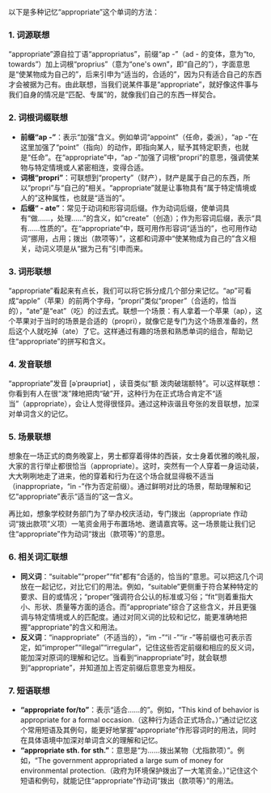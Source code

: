 以下是多种记忆“appropriate”这个单词的方法：

### 1. 词源联想
“appropriate”源自拉丁语“appropriatus”，前缀“ap -”（ad - 的变体，意为“to, towards”）加上词根“proprius”（意为“one's own”，即“自己的”），字面意思是“使某物成为自己的”，后来引申为“适当的，合适的”，因为只有适合自己的东西才会被据为己有。由此联想，当我们说某件事是“appropriate”，就好像这件事与我们自身的情况是“匹配、专属”的，就像我们自己的东西一样契合。 

### 2. 词根词缀联想
 - **前缀“ap -”**：表示“加强”含义。例如单词“appoint”（任命，委派），“ap -”在这里加强了“point”（指向）的动作，即指向某人，赋予其特定职责，也就是“任命”。在“appropriate”中，“ap -”加强了词根“propri”的意思，强调使某物与特定情境或人紧密相连，变得合适。
 - **词根“propri”**：可联想到“property”（财产），财产是属于自己的东西，所以“propri”与“自己的”相关。“appropriate”就是让事物具有“属于特定情境或人的”这种属性，也就是“适当的”。
 - **后缀“ - ate”**：常见于动词和形容词后缀。作为动词后缀，使单词具有“做……，处理……”的含义，如“create”（创造）；作为形容词后缀，表示“具有……性质的”。在“appropriate”中，既可用作形容词“适当的”，也可用作动词“挪用，占用；拨出（款项等）”，这都和词源中“使某物成为自己的”含义相关，动词义项是从“据为己有”引申而来。

### 3. 词形联想
“appropriate”看起来有点长，我们可以将它拆分成几个部分来记忆。“ap”可看成“apple”（苹果）的前两个字母，“propri”类似“proper”（合适的，恰当的），“ate”是“eat”（吃）的过去式。联想一个场景：有人拿着一个苹果（ap），这个苹果对于当时的场景是合适的（propri），就像它是专门为这个场景准备的，然后这个人就吃掉（ate）了它。这样通过有趣的场景和熟悉单词的组合，帮助记住“appropriate”的拼写和含义。 

### 4. 发音联想
“appropriate”发音 [əˈprəʊpriət] ，读音类似“额 泼肉破瑞额特”。可以这样联想：你看到有人在很“泼”辣地把肉“破”开，这种行为在正式场合肯定不“适当”（appropriate），会让人觉得很怪异。通过这种诙谐且夸张的发音联想，加深对单词含义的记忆。 

### 5. 场景联想
想象在一场正式的商务晚宴上，男士都穿着得体的西装，女士身着优雅的晚礼服，大家的言行举止都很恰当（appropriate）。这时，突然有一个人穿着一身运动装，大大咧咧地走了进来，他的穿着和行为在这个场合就显得极不适当（inappropriate，“in -”作为否定前缀）。通过鲜明对比的场景，帮助理解和记忆“appropriate”表示“适当的”这一含义。

再比如，想象学校财务部门为了举办校庆活动，专门拨出（appropriate 作动词“拨出款项”义项）一笔资金用于布置场地、邀请嘉宾等。这一场景能让我们记住“appropriate”作为动词“拨出（款项等）”的意思。 

### 6. 相关词汇联想
 - **同义词**：“suitable”“proper”“fit”都有“合适的，恰当的”意思。可以把这几个词放在一起记忆，对比它们的用法。例如，“suitable”更侧重于符合某种特定的要求、目的或情况；“proper”强调符合公认的标准或习俗；“fit”则着重指大小、形状、质量等方面的适合。而“appropriate”综合了这些含义，并且更强调与特定情境或人的匹配度。通过对同义词的比较和记忆，能更准确地把握“appropriate”的含义和用法。
 - **反义词**：“inappropriate”（不适当的），“im -”“il -”“ir -”等前缀也可表示否定，如“improper”“illegal”“irregular”，记住这些否定前缀和相应的反义词，能加深对原词的理解和记忆。当看到“inappropriate”时，就会联想到“appropriate”，并知道加上否定前缀后意思变为相反。 

### 7. 短语联想
 - **“appropriate for/to”**：表示“适合……的”。例如，“This kind of behavior is appropriate for a formal occasion.（这种行为适合正式场合。）”通过记忆这个常用短语及其例句，能更好地掌握“appropriate”作形容词时的用法，同时在具体语境中加深对单词含义的理解和记忆。
 - **“appropriate sth. for sth.”**：意思是“为……拨出某物（尤指款项）”。例如，“The government appropriated a large sum of money for environmental protection.（政府为环境保护拨出了一大笔资金。）”记住这个短语和例句，就能记住“appropriate”作动词“拨出（款项等）”的用法。 
